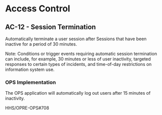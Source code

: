 # Access Control
## AC-12 - Session Termination

Automatically terminate a user session after Sessions that have been inactive for a period of 30 minutes.

Note: Conditions or trigger events requiring automatic session termination can include, for example, 30 minutes or less of user inactivity, targeted responses to certain types of incidents, and time-of-day restrictions on information system use.
### OPS Implementation

The OPS application will automatically log out users after 15 minutes of inactivity.

HHS/OPRE-OPS#708
